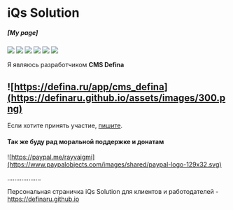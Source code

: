 # iQs Solution 
##### [My page]

![](https://img.shields.io/github/stars/pandao/editor.md.svg) 
![](https://img.shields.io/github/forks/pandao/editor.md.svg) 
![](https://img.shields.io/github/tag/pandao/editor.md.svg) 
![](https://img.shields.io/github/release/pandao/editor.md.svg) 
![](https://img.shields.io/github/issues/pandao/editor.md.svg) 
![](https://img.shields.io/bower/v/editor.md.svg)

Я являюсь разработчиком **CMS Defina**

![https://defina.ru/app/cms_defina](https://definaru.github.io/assets/images/300.png)
--
Если хотите принять участие, [пишите](https://github.com/definaru/definaru.github.io/issues).
#### Так же буду рад моральной поддержке и донатам
![https://paypal.me/rayvaigmi](https://www.paypalobjects.com/images/shared/paypal-logo-129x32.svg)

...................

Персональная страничка iQs Solution для клиентов и работодателей - https://definaru.github.io
